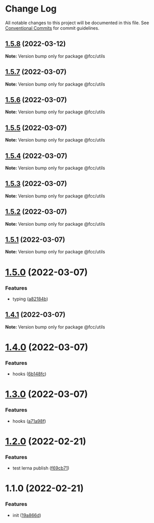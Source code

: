 # Change Log

All notable changes to this project will be documented in this file.
See [Conventional Commits](https://conventionalcommits.org) for commit guidelines.

## [1.5.8](https://github.com/cutefcc/fcc-libs/compare/@fcc/utils@1.5.7...@fcc/utils@1.5.8) (2022-03-12)

**Note:** Version bump only for package @fcc/utils





## [1.5.7](https://github.com/cutefcc/fcc-libs/compare/@fcc/utils@1.5.6...@fcc/utils@1.5.7) (2022-03-07)

**Note:** Version bump only for package @fcc/utils





## [1.5.6](https://github.com/cutefcc/fcc-libs/compare/@fcc/utils@1.5.5...@fcc/utils@1.5.6) (2022-03-07)

**Note:** Version bump only for package @fcc/utils





## [1.5.5](https://github.com/cutefcc/fcc-libs/compare/@fcc/utils@1.5.4...@fcc/utils@1.5.5) (2022-03-07)

**Note:** Version bump only for package @fcc/utils





## [1.5.4](https://github.com/cutefcc/fcc-libs/compare/@fcc/utils@1.5.3...@fcc/utils@1.5.4) (2022-03-07)

**Note:** Version bump only for package @fcc/utils





## [1.5.3](https://github.com/cutefcc/fcc-libs/compare/@fcc/utils@1.5.2...@fcc/utils@1.5.3) (2022-03-07)

**Note:** Version bump only for package @fcc/utils





## [1.5.2](https://github.com/cutefcc/fcc-libs/compare/@fcc/utils@1.5.1...@fcc/utils@1.5.2) (2022-03-07)

**Note:** Version bump only for package @fcc/utils





## [1.5.1](https://github.com/cutefcc/fcc-libs/compare/@fcc/utils@1.5.0...@fcc/utils@1.5.1) (2022-03-07)

**Note:** Version bump only for package @fcc/utils





# [1.5.0](https://github.com/cutefcc/fcc-libs/compare/@fcc/utils@1.4.1...@fcc/utils@1.5.0) (2022-03-07)


### Features

* typing ([a82184b](https://github.com/cutefcc/fcc-libs/commit/a82184b2ecf6f0104e72dc415154c9975af078a5))





## [1.4.1](https://github.com/cutefcc/fcc-libs/compare/@fcc/utils@1.4.0...@fcc/utils@1.4.1) (2022-03-07)

**Note:** Version bump only for package @fcc/utils





# [1.4.0](https://github.com/cutefcc/fcc-libs/compare/@fcc/utils@1.3.0...@fcc/utils@1.4.0) (2022-03-07)


### Features

* hooks ([6b148fc](https://github.com/cutefcc/fcc-libs/commit/6b148fc4a20dd0c193cf964320bbd3126d2bc8f4))





# [1.3.0](https://github.com/cutefcc/fcc-libs/compare/@fcc/utils@1.2.0...@fcc/utils@1.3.0) (2022-03-07)


### Features

* hooks ([a71a98f](https://github.com/cutefcc/fcc-libs/commit/a71a98fc81d22e8c6c4423c74954cde9bf72f857))





# [1.2.0](https://github.com/cutefcc/fcc-libs/compare/@fcc/utils@1.1.0...@fcc/utils@1.2.0) (2022-02-21)


### Features

* test lerna publish ([f69cb71](https://github.com/cutefcc/fcc-libs/commit/f69cb71ef3b76f7fe91ceab659b45bd21f7b9baa))





# 1.1.0 (2022-02-21)


### Features

* init ([19a866d](https://github.com/cutefcc/fcc-libs/commit/19a866dae8bd19b7362754f464d9687e46078be0))

